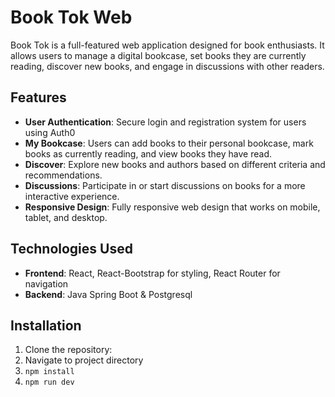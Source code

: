 # Book Tok Web

Book Tok is a full-featured web application designed for book enthusiasts. It allows users to manage a digital bookcase, set books they are currently reading, discover new books, and engage in discussions with other readers.

## Features

- **User Authentication**: Secure login and registration system for users using Auth0
- **My Bookcase**: Users can add books to their personal bookcase, mark books as currently reading, and view books they have read.
- **Discover**: Explore new books and authors based on different criteria and recommendations.
- **Discussions**: Participate in or start discussions on books for a more interactive experience.
- **Responsive Design**: Fully responsive web design that works on mobile, tablet, and desktop.

## Technologies Used

- **Frontend**: React, React-Bootstrap for styling, React Router for navigation
- **Backend**: Java Spring Boot & Postgresql

## Installation

1. Clone the repository:
2. Navigate to project directory
3. `npm install`
4. `npm run dev`
